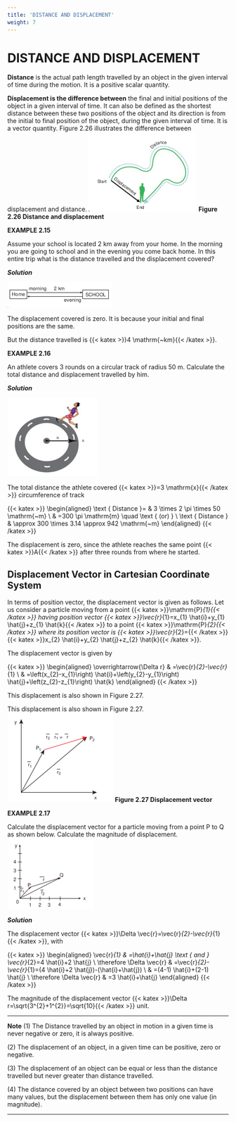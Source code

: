```yaml
---
title: 'DISTANCE AND DISPLACEMENT'
weight: 7
---
```


# DISTANCE AND DISPLACEMENT 

**Distance** is the actual path length travelled by an object in the given interval of time during the motion. It is a positive scalar quantity.

**Displacement is the difference between** the final and initial positions of the object in a given interval of time. It can also be defined as the shortest distance between these two positions of the object and its direction is from the initial to final position of the object, during the given interval of time. It is a vector quantity. Figure 2.26 illustrates the difference between displacement and distance.
![Alt text](<./fig 2.26.png>)
**Figure 2.26 Distance and displacement**

**EXAMPLE 2.15**

Assume your school is located 2 km away from your home. In the morning you are going to school and in the evening you come back home. In this entire trip what is the distance travelled and the displacement covered?

**_Solution_**

![Alt text](<./eg 2.15.1.png>)

The displacement covered is zero. It is because your initial and final positions are the same.

But the distance travelled is {{< katex >}}4 \mathrm{~km}{{< /katex >}}.

**EXAMPLE 2.16**

An athlete covers 3 rounds on a circular track of radius 50 m. Calculate the total distance and displacement travelled by him.

**_Solution_**

![Alt text](<./eg 2.16.png>)

The total distance the athlete covered {{< katex >}}=3 \mathrm{x}{{< /katex >}} circumference of track

{{< katex >}}
\begin{aligned}
\text { Distance }= & 3 \times 2 \pi \times 50 \mathrm{~m} \\
& =300 \pi \mathrm{m} \quad \text { (or) } \\
\text { Distance } & \approx 300 \times 3.14 \approx 942 \mathrm{~m}
\end{aligned}
{{< /katex >}}

The displacement is zero, since the athlete reaches the same point {{< katex >}}A{{< /katex >}} after three rounds from where he started.


## Displacement Vector in Cartesian Coordinate System

In terms of position vector, the displacement vector is given as follows. Let us consider a particle moving from a point {{< katex >}}\mathrm{P}_{1}{{< /katex >}} having position vector {{< katex >}}\vec{r}_{1}=x_{1} \hat{i}+y_{1} \hat{j}+z_{1} \hat{k}{{< /katex >}} to a point {{< katex >}}\mathrm{P}_{2}{{< /katex >}} where its position vector is {{< katex >}}\vec{r}_{2}={{< /katex >}} {{< katex >}}x_{2} \hat{i}+y_{2} \hat{j}+z_{2} \hat{k}{{< /katex >}}.

The displacement vector is given by

{{< katex >}}
\begin{aligned}
\overrightarrow{\Delta r} & =\vec{r}_{2}-\vec{r}_{1} \\
& =\left(x_{2}-x_{1}\right) \hat{i}+\left(y_{2}-y_{1}\right) \hat{j}+\left(z_{2}-z_{1}\right) \hat{k}
\end{aligned}
{{< /katex >}}

This displacement is also shown in Figure 2.27.
 

This displacement is also shown in Figure 2.27.
![Alt text](<./eg 2.17.png>)
**Figure 2.27 Displacement vector**

**EXAMPLE 2.17**

Calculate the displacement vector for a particle moving from a point P to Q as shown below. Calculate the magnitude of displacement.
![Alt text](<./eg 2.17.1.png>)

**_Solution_**

The displacement vector {{< katex >}}\Delta \vec{r}=\vec{r}_{2}-\vec{r}_{1}{{< /katex >}}, with

{{< katex >}}
\begin{aligned}
\vec{r}_{1} & =\hat{i}+\hat{j} \text { and } \vec{r}_{2}=4 \hat{i}+2 \hat{j} \\
\therefore \Delta \vec{r} & =\vec{r}_{2}-\vec{r}_{1}=(4 \hat{i}+2 \hat{j})-(\hat{i}+\hat{j}) \\
& =(4-1) \hat{i}+(2-1) \hat{j} \\
\therefore \Delta \vec{r} & =3 \hat{i}+\hat{j}
\end{aligned}
{{< /katex >}}

The magnitude of the displacement vector {{< katex >}}\Delta r=\sqrt{3^{2}+1^{2}}=\sqrt{10}{{< /katex >}} unit.

---
**Note**
(1) The Distance travelled by an object in motion in a given time is never negative or zero, it is always positive.

(2) The displacement of an object, in a given time can be positive, zero or negative.

(3) The displacement of an object can be equal or less than the distance travelled but never greater than distance travelled.

(4) The distance covered by an object between two positions can have many values, but the displacement between them has only one value (in magnitude).

---